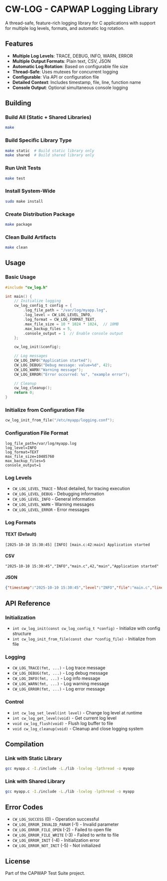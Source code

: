 # CW-LOG - CAPWAP Logging Library

A thread-safe, feature-rich logging library for C applications with support for multiple log levels, formats, and automatic log rotation.

## Features

- **Multiple Log Levels**: TRACE, DEBUG, INFO, WARN, ERROR
- **Multiple Output Formats**: Plain text, CSV, JSON
- **Automatic Log Rotation**: Based on configurable file size
- **Thread-Safe**: Uses mutexes for concurrent logging
- **Configurable**: Via API or configuration file
- **Detailed Context**: Includes timestamp, file, line, function name
- **Console Output**: Optional simultaneous console logging

## Building

### Build All (Static + Shared Libraries)
```bash
make
```

### Build Specific Library Type
```bash
make static  # Build static library only
make shared  # Build shared library only
```

### Run Unit Tests
```bash
make test
```

### Install System-Wide
```bash
sudo make install
```

### Create Distribution Package
```bash
make package
```

### Clean Build Artifacts
```bash
make clean
```

## Usage

### Basic Usage

```c
#include "cw_log.h"

int main() {
    // Initialize logging
    cw_log_config_t config = {
        .log_file_path = "/var/log/myapp.log",
        .log_level = CW_LOG_LEVEL_INFO,
        .log_format = CW_LOG_FORMAT_TEXT,
        .max_file_size = 10 * 1024 * 1024,  // 10MB
        .max_backup_files = 5,
        .console_output = 1  // Enable console output
    };

    cw_log_init(&config);

    // Log messages
    CW_LOG_INFO("Application started");
    CW_LOG_DEBUG("Debug message: value=%d", 42);
    CW_LOG_WARN("Warning message");
    CW_LOG_ERROR("Error occurred: %s", "example error");

    // Cleanup
    cw_log_cleanup();
    return 0;
}
```

### Initialize from Configuration File

```c
cw_log_init_from_file("/etc/myapp/logging.conf");
```

### Configuration File Format

```
log_file_path=/var/log/myapp.log
log_level=INFO
log_format=TEXT
max_file_size=10485760
max_backup_files=5
console_output=1
```

### Log Levels

- `CW_LOG_LEVEL_TRACE` - Most detailed, for tracing execution
- `CW_LOG_LEVEL_DEBUG` - Debugging information
- `CW_LOG_LEVEL_INFO` - General information
- `CW_LOG_LEVEL_WARN` - Warning messages
- `CW_LOG_LEVEL_ERROR` - Error messages

### Log Formats

#### TEXT (Default)
```
[2025-10-10 15:30:45] [INFO] [main.c:42:main] Application started
```

#### CSV
```
"2025-10-10 15:30:45","INFO","main.c",42,"main","Application started"
```

#### JSON
```json
{"timestamp":"2025-10-10 15:30:45","level":"INFO","file":"main.c","line":42,"function":"main","message":"Application started"}
```

## API Reference

### Initialization
- `int cw_log_init(const cw_log_config_t *config)` - Initialize with config structure
- `int cw_log_init_from_file(const char *config_file)` - Initialize from file

### Logging
- `CW_LOG_TRACE(fmt, ...)` - Log trace message
- `CW_LOG_DEBUG(fmt, ...)` - Log debug message
- `CW_LOG_INFO(fmt, ...)` - Log info message
- `CW_LOG_WARN(fmt, ...)` - Log warning message
- `CW_LOG_ERROR(fmt, ...)` - Log error message

### Control
- `int cw_log_set_level(int level)` - Change log level at runtime
- `int cw_log_get_level(void)` - Get current log level
- `void cw_log_flush(void)` - Flush log buffer to file
- `void cw_log_cleanup(void)` - Cleanup and close logging system

## Compilation

### Link with Static Library
```bash
gcc myapp.c -I./include -L./lib -lcwlog -lpthread -o myapp
```

### Link with Shared Library
```bash
gcc myapp.c -I./include -L./lib -lcwlog -lpthread -o myapp
```

## Error Codes

- `CW_LOG_SUCCESS` (0) - Operation successful
- `CW_LOG_ERROR_INVALID_PARAM` (-1) - Invalid parameter
- `CW_LOG_ERROR_FILE_OPEN` (-2) - Failed to open file
- `CW_LOG_ERROR_FILE_WRITE` (-3) - Failed to write to file
- `CW_LOG_ERROR_INIT` (-4) - Initialization error
- `CW_LOG_ERROR_NOT_INIT` (-5) - Not initialized

## License

Part of the CAPWAP Test Suite project.
